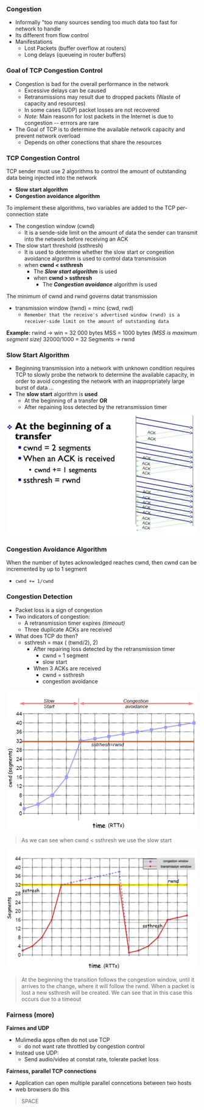 ### Congestion 
+ Informally "too many sources sending too much data too fast for network to handle
+ Its different from flow control
+ Manifestations
    + Lost Packets (buffer overflow at routers)
    + Long delays (queueing in router buffers) 

### Goal of TCP Congestion Control
+ Congestion is bad for the overall performance in the network 
    + Excessive delays can be caused 
    + Retransmissions may result due to dropped packets (Waste of capacity and resources) 
    + In some cases (UDP) packet losses are not recovered
    + *Note:* Main reasonn for lost packets in the Internet is due to congestion -- errrors are rare
+ The Goal of TCP is to determine the available network capacity and prevent network overload
    + Depends on other conections that share the resources  

### TCP Congestion Control
TCP sender must use 2 algorithms to control the amount of outstanding data being injected into the network 
+ **Slow start algorithm** 
+ **Congestion avoidance algorithm**

To implement these algorithms, two variables are added to the TCP per-connection state
+ The congestion window (cwnd) 
    + It is a sende-side limit on the amount of data the sender can transmit into the network before receiving an ACK 
+ The slow start threshold (ssthresh) 
    + It is used to determine whether the slow start or congestion avoidance algorithm is used to control data transmission 
    + when **cwnd < ssthresh** 
        + The ***Slow start algorithm*** is used 
      + when **cwnd > ssthresh**
          + The ***Congestion avoidance*** algorithm is used  

The minimum of cwnd and rwnd governs datat transmission
+ transmission window (twnd) = minc (cwd, rwd) 
    + `Remember that the receive's advertised window (rwnd) is a receiver-side limit on the amount of outstanding data ` 

**Example:**
rwind -> win = 32 000 bytes
MSS = 1000 bytes  *(MSS is maximum segment size)* 
32000/1000 = 32 Segments -> rwnd 

### Slow Start Algorithm 
+ Beginning transmission into a network with unknown condition requires TCP to slowly probe the network to determine the available capacity, in order to avoid congesting the network with an inappropriately large burst of data ...
+ The **slow start** algorithm is **used**
    + At the beginning of a transfer **OR** 
    + After repaining loss detected by the retransmission timer  

![Captura de pantalla 2016-12-02 a las 9.24.26.png](resources/13E7F3969EEA1DC68419C5400AAA9BCB.png)

### Congestion Avoidance Algorithm 
When the number of bytes acknowledged reaches cwnd, then cwnd can be incremented by up to 1 segment
   + `cwnd += 1/cwnd `

### Congestion Detection 
+ Packet loss is a sign of congestion 
+ Two indicators of congestion: 
    + A retransmission timer expires *(timeout)*
    + Three duplicate ACKs are received
+ What does TCP do then? 
    + ssthresh = max ( (twnd/2), 2) 
        + After repairing loss detected by the retransmission timer 
            + cwnd = 1 segment
            + slow start 
        + When 3 ACKs are received
            + cwnd = ssthresh
            + congestion avoidance 

![Captura de pantalla 2016-12-02 a las 9.31.18.png](resources/3EBAAEBBAAA7BEF28C0DFE6C214298A3.png)
> As we can see when cwnd < ssthresh we use the slow start 

![Captura de pantalla 2016-12-02 a las 9.31.43.png](resources/7EEA9E1105690E4F8592F5FAAF05ECB5.png)
> At the beginning the transition follows the congestion window, until it arrives to the change, where it will follow the rwnd. When a packet is lost a new ssthresh will be created. We can see that in this case this occurs due to a timeout 

### Fairness (more) 
**Fairnes and UDP** 
+ Mulimedia apps often do not use TCP 
    + do not want rate throttled by congestion control 
+ Instead use UDP: 
    + Send audio/video at constat rate, tolerate packet loss

**Fairness, parallel TCP connections**
+ Application can open multiple parallel conncetions between two hosts
+ web browsers do this

















> SPACE 
